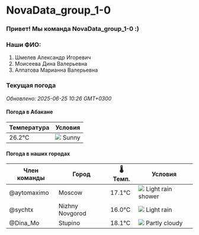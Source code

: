 # NovaData_group_1-0
### Привет! Мы команда NovaData_group_1-0 :)

### Наши ФИО:
1. Шмелев Александр Игоревич
2. Моисеева Дина Валерьевна
3. Алпатова Марианна Валерьевна

### Текущая погода
<!-- WEATHER:START -->
_Обновлено: 2025-06-25 10:26 GMT+0300_

#### Погода в Абакане

| Температура | Условия |
|-------------|----------|
| 26.2°C     | ![](https://cdn.weatherapi.com/weather/64x64/day/113.png) Sunny |

#### Погода в наших городах

| Член команды  | Город               | 🌡️ Темп.  | Условия          |
|---------------|---------------------|-----------|--------------------|
| @aytomaximo    | Moscow              |   17.1°C | ![](https://cdn.weatherapi.com/weather/64x64/day/353.png) Light rain shower |
| @sychtx        | Nizhny Novgorod     |   16.0°C | ![](https://cdn.weatherapi.com/weather/64x64/day/296.png) Light rain   |
| @Dina_Mo       | Stupino             |   18.1°C | ![](https://cdn.weatherapi.com/weather/64x64/day/116.png) Partly cloudy |

<!-- WEATHER:END -->
